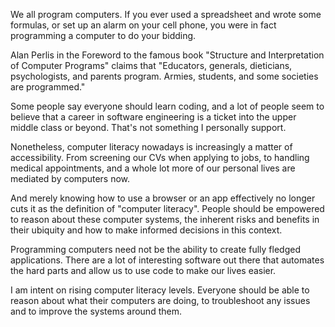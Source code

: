 We all program computers. If you ever used a spreadsheet and wrote some formulas, or set up an alarm on your cell phone, you were in fact programming a computer to do your bidding.

Alan Perlis in the Foreword to the famous book "Structure and Interpretation of Computer Programs" claims that "Educators, generals, dieticians, psychologists, and parents program. Armies, students, and some societies are programmed."

Some people say everyone should learn coding, and a lot of people seem to believe that a career in software engineering is a ticket into the upper middle class or beyond. That's not something I personally support.

Nonetheless, computer literacy nowadays is increasingly a matter of accessibility. From screening our CVs when applying to jobs, to handling medical appointments, and a whole lot more of our personal lives are mediated by computers now.

And merely knowing how to use a browser or an app effectively no longer cuts it as the definition of "computer literacy". People should be empowered to reason about these computer systems, the inherent risks and benefits in their ubiquity and how to make informed decisions in this context.

Programming computers need not be the ability to create fully fledged applications. There are a lot of interesting software out there that automates the hard parts and allow us to use code to make our lives easier.

I am intent on rising computer literacy levels. Everyone should be able to reason about what their computers are doing, to troubleshoot any issues and to improve the systems around them.

<!--
**FilipeFT/filipeft** is a ✨ _special_ ✨ repository because its `README.md` (this file) appears on your GitHub profile.

Here are some ideas to get you started:

- 🔭 I’m currently working on ...
- 🌱 I’m currently learning ...
- 👯 I’m looking to collaborate on ...
- 🤔 I’m looking for help with ...
- 💬 Ask me about ...
- 📫 How to reach me: ...
- 😄 Pronouns: ...
- ⚡ Fun fact: ...
-->
